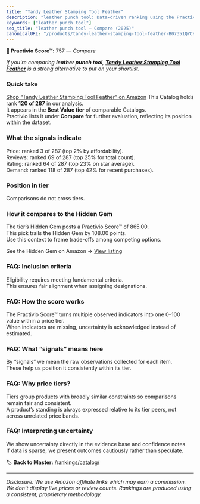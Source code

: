```yaml
---
title: "Tandy Leather Stamping Tool Feather"
description: "leather punch tool: Data-driven ranking using the Practivio Score™. Positioned by quality, value, demand, findability, momentum."
keywords: ["leather punch tool"]
seo_title: "leather punch tool — Compare (2025)"
canonicalURL: "/products/tandy-leather-stamping-tool-feather-B07351QYCK/"
---
```


**🛒 Practivio Score™:** 757 — _Compare_


*If you're comparing **leather punch tool**, **[Tandy Leather Stamping Tool Feather](https://www.amazon.com/dp/B07351QYCK?tag=practivio-20)** is a strong alternative to put on your shortlist.*
### Quick take
[Shop “Tandy Leather Stamping Tool Feather” on Amazon](https://www.amazon.com/dp/B07351QYCK?tag=practivio-20)
This Catalog holds rank **120 of 287** in our analysis.  
It appears in the **Best Value tier** of comparable Catalogs.  
Practivio lists it under **Compare** for further evaluation, reflecting its position within the dataset.

### What the signals indicate
Price: ranked 3 of 287 (top 2% by affordability).  
Reviews: ranked 69 of 287 (top 25% for total count).  
Rating: ranked 64 of 287 (top 23% on star average).  
Demand: ranked 118 of 287 (top 42% for recent purchases).

### Position in tier
Comparisons do not cross tiers.

### How it compares to the Hidden Gem
The tier’s Hidden Gem posts a Practivio Score™ of 865.00.  
This pick trails the Hidden Gem by 108.00 points.  
Use this context to frame trade-offs among competing options.  

See the Hidden Gem on Amazon → [View listing](https://www.amazon.com/dp/B014549SNG?tag=practivio-20)

### FAQ: Inclusion criteria
Eligibility requires meeting fundamental criteria.  
This ensures fair alignment when assigning designations.

### FAQ: How the score works
The Practivio Score™ turns multiple observed indicators into one 0–100 value within a price tier.  
When indicators are missing, uncertainty is acknowledged instead of estimated.

### FAQ: What “signals” means here
By “signals” we mean the raw observations collected for each item.  
These help us position it consistently within its tier.

### FAQ: Why price tiers?
Tiers group products with broadly similar constraints so comparisons remain fair and consistent.  
A product’s standing is always expressed relative to its tier peers, not across unrelated price bands.

### FAQ: Interpreting uncertainty
We show uncertainty directly in the evidence base and confidence notes.  
If data is sparse, we present outcomes cautiously rather than speculate.

<!-- Missing template for Compare/CompareWithinPriceClass -->


🏷️ **Back to Master:** [/rankings/catalog/](/rankings/catalog/)

---
_Disclosure: We use Amazon affiliate links which may earn a commission. We don’t display live prices or review counts. Rankings are produced using a consistent, proprietary methodology._
